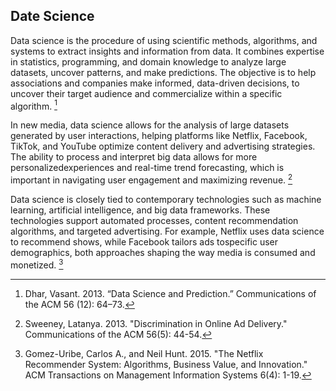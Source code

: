 ## Date Science

Data science is the procedure of using scientific methods, algorithms, and systems to extract insights and information 
from data. It combines expertise in statistics, programming, and domain knowledge to analyze large datasets, uncover 
patterns, and make predictions. The objective is to help associations and companies make informed, data-driven decisions,
to uncover their target audience and commercialize within a specific algorithm. [^dhar13data]

In new media, data science allows for the analysis of large datasets generated by user interactions, helping platforms 
like Netflix, Facebook, TikTok, and YouTube optimize content delivery and advertising strategies. The ability to process
and interpret big data allows for more personalizedexperiences and real-time trend forecasting, which is important in
navigating user engagement and maximizing revenue. [^sweeney13discrimination]

Data science is closely tied to contemporary technologies such as machine learning, artificial intelligence, and big data 
frameworks. These technologies support automated processes, content recommendation algorithms, and targeted advertising. 
For example, Netflix uses data science to recommend shows, while Facebook tailors ads tospecific user demographics, 
both approaches shaping the way media is consumed and monetized. [^gomez-uribe,hunt15algorythm]

[^dhar13data]: Dhar, Vasant. 2013. “Data Science and Prediction.” Communications of the ACM 56 (12): 64–73.

[^sweeney13discrimination]: Sweeney, Latanya. 2013. "Discrimination in Online Ad Delivery." Communications of the ACM 56(5): 44-54.

[^gomez-uribe,hunt15algorythm]: Gomez-Uribe, Carlos A., and Neil Hunt. 2015. "The Netflix Recommender System: Algorithms, Business Value, and Innovation." ACM Transactions on Management Information Systems 6(4): 1-19.
